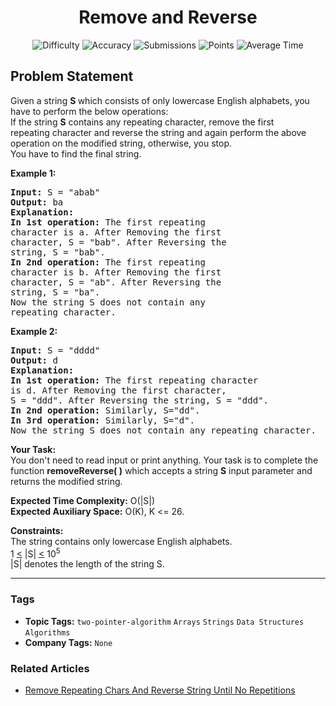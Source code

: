 <h1 align="center">Remove and Reverse</h1>

<p align="center">
  <img alt="Difficulty" title="Difficulty" src="https://custom-icon-badges.demolab.com/badge/Difficulty: Medium-1F222E?style=for-the-badge&logoColor=white&logo=fire"/>
  <img alt="Accuracy" title="Accuracy" src="https://custom-icon-badges.demolab.com/badge/Accuracy: 50.43%25-1F222E?style=for-the-badge&logoColor=white&logo=target"/>
  <img alt="Submissions" title="Submissions" src="https://custom-icon-badges.demolab.com/badge/Submissions: 31K+-1F222E?style=for-the-badge&logoColor=white&logo=repo"/>
  <img alt="Points" title="Points" src="https://custom-icon-badges.demolab.com/badge/Points: 4-1F222E?style=for-the-badge&logoColor=white&logo=award"/>
  <img alt="Average Time" title="Average Time" src="https://custom-icon-badges.demolab.com/badge/Average%20Time: N/A-1F222E?style=for-the-badge&logoColor=white&logo=clock"/>
</p>

## Problem Statement

Given a string <b>S </b>which consists of only lowercase English alphabets, you have to perform the below operations:<br>
If the string <b>S</b> contains any repeating character, remove the first repeating character and reverse the string and again perform the above operation on the modified string, otherwise, you stop.<br>
You have to find the final string.

<b>Example 1:</b>

<pre><b>Input:</b> S = "abab"
<b>Output:</b> ba
<b>Explanation:</b>
<b>In 1st operation:</b> The first repeating 
character is a. After Removing the first 
character, S = "bab". After Reversing the 
string, S = "bab".
<b>In 2nd operation:</b> The first repeating 
character is b. After Removing the first 
character, S = "ab". After Reversing the 
string, S = "ba".
Now the string S does not contain any 
repeating character.</pre>

<b>Example 2:</b>

<pre><b>Input:</b> S = "dddd"
<b>Output:</b> d
<b>Explanation:
In 1st operation:</b> The first repeating character 
is d. After Removing the first character, 
S = "ddd". After Reversing the string, S = "ddd". 
<b>In 2nd operation:</b> Similarly, S="dd".
<b>In 3rd operation:</b> Similarly, S="d".
Now the string S does not contain any repeating character.
</pre>

<b>Your Task:  </b><br>
You don't need to read input or print anything. Your task is to complete the function <b>removeReverse( )</b> which accepts a string <b>S</b> input parameter and returns the modified string.

<b>Expected Time Complexity:</b> O(|S|)<br>
<b>Expected Auxiliary Space:</b> O(K), K <= 26.

<b>Constraints:</b><br>
The string contains only lowercase English alphabets.<br>
1 <u><</u> |S| <u><</u> 10<sup>5</sup><br>
|S| denotes the length of the string S.


<hr>

### Tags
- **Topic Tags:** `two-pointer-algorithm` `Arrays` `Strings` `Data Structures` `Algorithms`
- **Company Tags:** `None`

### Related Articles
- [Remove Repeating Chars And Reverse String Until No Repetitions](https://www.geeksforgeeks.org/remove-repeating-chars-and-reverse-string-until-no-repetitions/)
